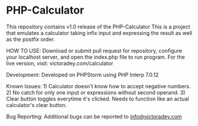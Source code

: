 # PHP-Calculator
This repository contains v1.0 release of the PHP-Calculator
This is a project that emulates a calculator taking infix input and expressing the result as well as the postfix order.

HOW TO USE:
	Download or submit pull request for repository, configure your localhost server, and open the index.php file to run
	program. 
	For the live version, visit: victoradey.com/calculator

Development: 
	Developed on PHPStorm using PHP Interp 7.0.12

Known Issues:
	1) Calculator doesn't know how to accept negative numbers.
	2) No catch for only one input or expressions without second operand.
	3) Clear button toggles everytime it's clicked. Needs to function like an actual calculator's clear button.
	
Bug Reporting:
	Additional bugs can be reported to info@victoradey.com
	
	
